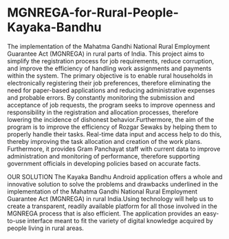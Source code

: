 # MGNREGA-for-Rural-People-Kayaka-Bandhu
The implementation of the Mahatma Gandhi National Rural Employment Guarantee Act (MGNREGA) in rural parts of India. This project aims to simplify the registration process for job requirements, reduce corruption, and improve the efficiency of handling work assignments and payments within the system. The primary objective is to enable rural households in electronically registering their job preferences, therefore eliminating the need for paper-based applications and reducing administrative expenses and probable errors. By constantly monitoring the submission and acceptance of job requests, the program seeks to improve openness and responsibility in the registration and allocation processes, therefore lowering the incidence of dishonest behavior.Furthermore, the aim of the program is to improve the efficiency of Rozgar Sewaks by helping them to properly handle their tasks. Real-time data input and access help to do this, thereby improving the task allocation and creation of the work plans. Furthermore, it provides Gram Panchayat staff with current data to improve administration and monitoring of performance, therefore supporting government officials in developing policies based on accurate facts.


OUR SOLUTION
	The Kayaka Bandhu Android application offers a whole and innovative solution to solve the problems and drawbacks underlined in the implementation of the Mahatma Gandhi National Rural Employment Guarantee Act (MGNREGA) in rural India.Using technology will help us to create a transparent, readily available platform for all those involved in the MGNREGA process that is also efficient. The application provides an easy-to-use interface meant to fit the variety of digital knowledge acquired by people living in rural areas.
 
